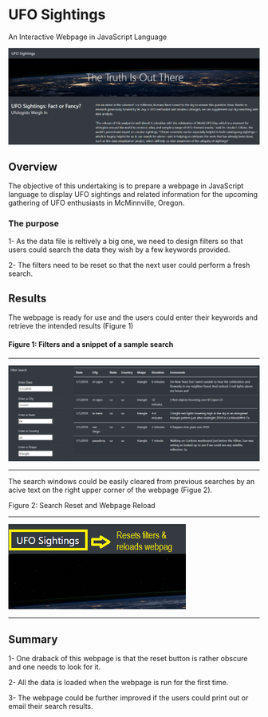 # UFO Sightings
An Interactive Webpage in JavaScript Language

![1-header.png](https://github.com/BHashemi2021/UFOs/blob/main/resources/1-header.png)

## Overview

The objective of this undertaking is to prepare a webpage in JavaScript language to display UFO sightings and related information for the upcoming gathering of UFO enthusiasts in McMinnville, Oregon.


### The purpose 
  
  1- As the data file is reltively a big one, we need to design filters so that users could search the data they wish by a few keywords provided.
  
  2- The filters need to be reset so that the next user could perform a fresh search.

##  Results
The webpage is ready for use and the users could enter their keywords and retrieve the intended results (Figure 1) 


  #### Figure 1: Filters and a snippet of a sample search 
  
  ------------------------
  
  ![2-filtered.png](https://github.com/BHashemi2021/UFOs/blob/main/resources/2-filtered.png)
  
  --------------------------
  
The search windows could be easily cleared from previous searches by an acive text on the right upper corner of the webpage (Figue 2).


Figure 2: Search Reset and Webpage Reload

-------------------------

![3-reset-reload-txt.png](https://github.com/BHashemi2021/UFOs/blob/main/resources/3-reset-reload-txt.png)

-----------------------------


## Summary

  1- One draback of this webpage is that the reset button is rather obscure and one needs to look for it.
  
  2- All the data is loaded when the webpage is run for the first time.

  3- The webpage could be further improved if the users could print out or email their search results.



